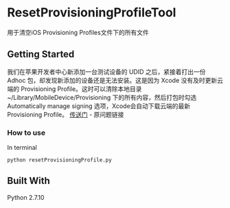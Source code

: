 # ResetProvisioningProfileTool
用于清空iOS Provisioning Profiles文件下的所有文件
## Getting Started
我们在苹果开发者中心新添加一台测试设备的 UDID 之后，紧接着打出一份 Adhoc 包，却发现新添加的设备还是无法安装。这是因为 Xcode 没有及时更新云端的 Provisioning Profile。这时可以清除本地目录 ~/Library/MobileDevice/Provisioning 下的所有内容，然后打包时勾选 Automatically manage signing 选项，Xcode会自动下载云端的最新 Provisioning Profile。
[传送门](https://weibo.com/3656155132/G8cQfkXFz?type=comment) - 原问题链接
### How to use
In terminal
```
python resetProvisioningProfile.py
```
## Built With
Python 2.7.10 
